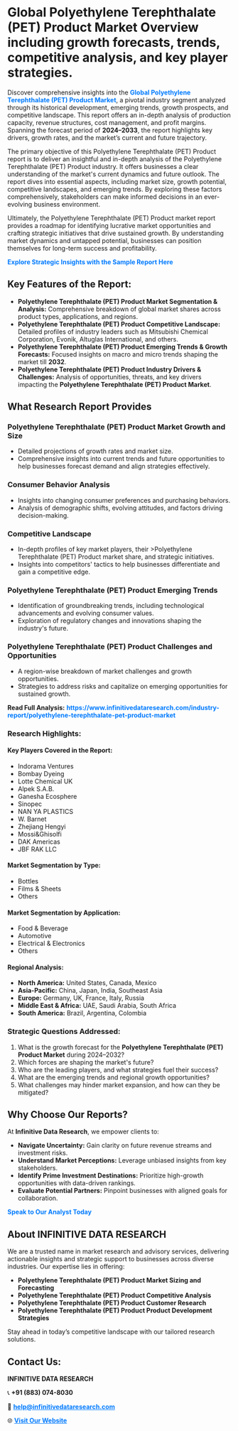 <h1>Global Polyethylene Terephthalate (PET) Product Market Overview including growth forecasts, trends, competitive analysis, and key player strategies.</h1>
<p>
Discover comprehensive insights into the 
<a href="https://www.infinitivedataresearch.com/industry-report/polyethylene-terephthalate-pet-product-market" rel="dofollow" style="color: #007BFF; text-decoration: none;"><strong>Global Polyethylene Terephthalate (PET) Product Market</strong></a>, a pivotal industry segment analyzed through its historical development, emerging trends, growth prospects, and competitive landscape. This report offers an in-depth analysis of production capacity, revenue structures, cost management, and profit margins. Spanning the forecast period of <strong>2024–2033</strong>, the report highlights key drivers, growth rates, and the market’s current and future trajectory.
</p>
<p>
The primary objective of this Polyethylene Terephthalate (PET) Product report is to deliver an insightful and in-depth analysis of the Polyethylene Terephthalate (PET) Product industry. It offers businesses a clear understanding of the market's current dynamics and future outlook. The report dives into essential aspects, including market size, growth potential, competitive landscapes, and emerging trends. By exploring these factors comprehensively, stakeholders can make informed decisions in an ever-evolving business environment.
</p>
<p>
Ultimately, the Polyethylene Terephthalate (PET) Product market report provides a roadmap for identifying lucrative market opportunities and crafting strategic initiatives that drive sustained growth. By understanding market dynamics and untapped potential, businesses can position themselves for long-term success and profitability.
</p>
<p>
<a href="https://www.infinitivedataresearch.com/request-sample/reportId=105415" style="color: #007BFF; text-decoration: none;"><strong>Explore Strategic Insights with the Sample Report Here</strong></a>
</p>

<h2>Key Features of the Report:</h2>
<ul>
<li><strong>Polyethylene Terephthalate (PET) Product Market Segmentation & Analysis:</strong> Comprehensive breakdown of global market shares across product types, applications, and regions.</li>
<li><strong>Polyethylene Terephthalate (PET) Product Competitive Landscape:</strong> Detailed profiles of industry leaders such as Mitsubishi Chemical Corporation, Evonik, Altuglas International, and others.</li>
<li><strong>Polyethylene Terephthalate (PET) Product Emerging Trends & Growth Forecasts:</strong> Focused insights on macro and micro trends shaping the market till <strong>2032</strong>.</li>
<li><strong>Polyethylene Terephthalate (PET) Product Industry Drivers & Challenges:</strong> Analysis of opportunities, threats, and key drivers impacting the <strong>Polyethylene Terephthalate (PET) Product Market</strong>.</li>
</ul>

<h2>What Research Report Provides</h2>
<h3>Polyethylene Terephthalate (PET) Product Market Growth and Size</h3>
<ul>
<li>Detailed projections of growth rates and market size.</li>
<li>Comprehensive insights into current trends and future opportunities to help businesses forecast demand and align strategies effectively.</li>
</ul>

<h3>Consumer Behavior Analysis</h3>
<ul>
<li>Insights into changing consumer preferences and purchasing behaviors.</li>
<li>Analysis of demographic shifts, evolving attitudes, and factors driving decision-making.</li>
</ul>

<h3>Competitive Landscape</h3>
<ul>
<li>In-depth profiles of key market players, their >Polyethylene Terephthalate (PET) Product market share, and strategic initiatives.</li>
<li>Insights into competitors' tactics to help businesses differentiate and gain a competitive edge.</li>
</ul>

<h3>Polyethylene Terephthalate (PET) Product Emerging Trends</h3>
<ul>
<li>Identification of groundbreaking trends, including technological advancements and evolving consumer values.</li>
<li>Exploration of regulatory changes and innovations shaping the industry's future.</li>
</ul>

<h3>Polyethylene Terephthalate (PET) Product Challenges and Opportunities</h3>
<ul>
<li>A region-wise breakdown of market challenges and growth opportunities.</li>
<li>Strategies to address risks and capitalize on emerging opportunities for sustained growth.</li>
</ul>
<p><strong>Read Full Analysis:</strong> <a href="https://www.infinitivedataresearch.com/industry-report/polyethylene-terephthalate-pet-product-market" rel="dofollow" style="color: #007BFF; text-decoration: none;"><strong>https://www.infinitivedataresearch.com/industry-report/polyethylene-terephthalate-pet-product-market</strong></a></p>
<h3>Research Highlights:</h3>
<h4>Key Players Covered in the Report:</h4>
<ul><li>Indorama Ventures</li><li>Bombay Dyeing</li><li>Lotte Chemical UK</li><li>Alpek S.A.B.</li><li>Ganesha Ecosphere</li><li>Sinopec</li><li>NAN YA PLASTICS</li><li>W. Barnet</li><li>Zhejiang Hengyi</li><li>Mossi&amp;Ghisolfi</li><li>DAK Americas</li><li>JBF RAK LLC</li></ul>
<h4>Market Segmentation by Type:</h4>
<ul><li>Bottles</li><li>Films &amp; Sheets</li><li>Others</li></ul>
<h4>Market Segmentation by Application:</h4>
<ul><li>Food &amp; Beverage</li><li>Automotive</li><li>Electrical &amp; Electronics</li><li>Others</li></ul>

<h4>Regional Analysis:</h4>
<ul>
<li><strong>North America:</strong> United States, Canada, Mexico</li>
<li><strong>Asia-Pacific:</strong> China, Japan, India, Southeast Asia</li>
<li><strong>Europe:</strong> Germany, UK, France, Italy, Russia</li>
<li><strong>Middle East & Africa:</strong> UAE, Saudi Arabia, South Africa</li>
<li><strong>South America:</strong> Brazil, Argentina, Colombia</li>
</ul>

<h3>Strategic Questions Addressed:</h3>
<ol>
<li>What is the growth forecast for the <strong>Polyethylene Terephthalate (PET) Product Market</strong> during 2024–2032?</li>
<li>Which forces are shaping the market's future?</li>
<li>Who are the leading players, and what strategies fuel their success?</li>
<li>What are the emerging trends and regional growth opportunities?</li>
<li>What challenges may hinder market expansion, and how can they be mitigated?</li>
</ol>

<h2>Why Choose Our Reports?</h2>
<p>At <strong>Infinitive Data Research</strong>, we empower clients to:</p>
<ul>
<li><strong>Navigate Uncertainty:</strong> Gain clarity on future revenue streams and investment risks.</li>
<li><strong>Understand Market Perceptions:</strong> Leverage unbiased insights from key stakeholders.</li>
<li><strong>Identify Prime Investment Destinations:</strong> Prioritize high-growth opportunities with data-driven rankings.</li>
<li><strong>Evaluate Potential Partners:</strong> Pinpoint businesses with aligned goals for collaboration.</li>
</ul>
<p><a href="https://www.infinitivedataresearch.com/industry-report/polyethylene-terephthalate-pet-product-market" rel="dofollow" style="color: #007BFF; text-decoration: none;"><strong>Speak to Our Analyst Today</strong></a></p>

<h2>About INFINITIVE DATA RESEARCH</h2>
<p>We are a trusted name in market research and advisory services, delivering actionable insights and strategic support to businesses across diverse industries. Our expertise lies in offering:</p>
<ul>
<li><strong>Polyethylene Terephthalate (PET) Product Market Sizing and Forecasting</strong></li>
<li><strong>Polyethylene Terephthalate (PET) Product Competitive Analysis</strong></li>
<li><strong>Polyethylene Terephthalate (PET) Product Customer Research</strong></li>
<li><strong>Polyethylene Terephthalate (PET) Product Product Development Strategies</strong></li>
</ul>
<p>Stay ahead in today’s competitive landscape with our tailored research solutions.</p>

<h2>Contact Us:</h2>
<p><strong>INFINITIVE DATA RESEARCH</strong></p>
<p>📞 <strong>+91 (883) 074-8030</strong></p>
<p>📧 <strong><a href="mailto:help@infinitivedataresearch.com" style="color: #007BFF;">help@infinitivedataresearch.com</a></strong></p>
<p>🌐 <strong><a href="https://www.infinitivedataresearch.com" rel="dofollow" style="color: #007BFF;">Visit Our Website</a></strong></p>